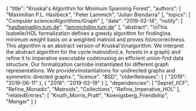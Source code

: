 {
    "title": "Kruskal's Algorithm for Minimum Spanning Forest",
    "authors": [
        "Maximilian P.L. Haslbeck",
        "Peter Lammich",
        "Julian Biendarra"
    ],
    "topics": [
        "Computer science/Algorithms/Graph"
    ],
    "date": "2019-02-14",
    "notify": [
        "haslbema@in.tum.de",
        "lammich@in.tum.de"
    ],
    "abstract": "\nThis Isabelle/HOL formalization defines a greedy algorithm for finding\na minimum weight basis on a weighted matroid and proves its\ncorrectness. This algorithm is an abstract version of Kruskal's\nalgorithm.  We interpret the abstract algorithm for the cycle matroid\n(i.e. forests in a graph) and refine it to imperative executable code\nusing an efficient union-find data structure.  Our formalization can\nbe instantiated for different graph representations. We provide\ninstantiations for undirected graphs and symmetric directed graphs.",
    "licence": "BSD",
    "olderReleases": [
        {
            "2019": "2019-06-11"
        },
        {
            "2018": "2019-02-19"
        }
    ],
    "dependencies": [
        "Sepref_IICF",
        "Refine_Monadic",
        "Matroids",
        "Collections",
        "Refine_Imperative_HOL"
    ],
    "relatedEntries": [
        "Knuth_Morris_Pratt",
        "Koenigsberg_Friendship",
        "Menger"
    ]
}